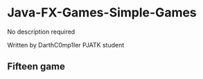 # Java-FX-Games-Simple-Games
No description required

Written by DarthC0mp1ler
PJATK student

## Fifteen game
